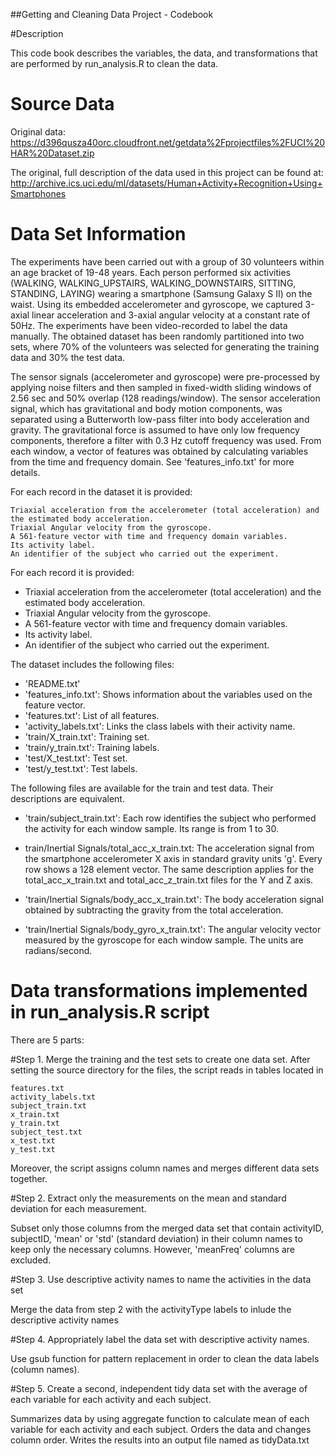 ##Getting and Cleaning Data Project - Codebook

#Description

This code book describes the variables, the data, and transformations that are performed by run_analysis.R to clean the data.

# Source Data

Original data: https://d396qusza40orc.cloudfront.net/getdata%2Fprojectfiles%2FUCI%20HAR%20Dataset.zip 

The original, full description of the data used in this project can be found at: http://archive.ics.uci.edu/ml/datasets/Human+Activity+Recognition+Using+Smartphones 

# Data Set Information

The experiments have been carried out with a group of 30 volunteers within an age bracket of 19-48 years. Each person performed six activities (WALKING, WALKING_UPSTAIRS, WALKING_DOWNSTAIRS, SITTING, STANDING, LAYING) wearing a smartphone (Samsung Galaxy S II) on the waist. Using its embedded accelerometer and gyroscope, we captured 3-axial linear acceleration and 3-axial angular velocity at a constant rate of 50Hz. The experiments have been video-recorded to label the data manually. The obtained dataset has been randomly partitioned into two sets, where 70% of the volunteers was selected for generating the training data and 30% the test data. 

The sensor signals (accelerometer and gyroscope) were pre-processed by applying noise filters and then sampled in fixed-width sliding windows of 2.56 sec and 50% overlap (128 readings/window). The sensor acceleration signal, which has gravitational and body motion components, was separated using a Butterworth low-pass filter into body acceleration and gravity. The gravitational force is assumed to have only low frequency components, therefore a filter with 0.3 Hz cutoff frequency was used. From each window, a vector of features was obtained by calculating variables from the time and frequency domain. See 'features_info.txt' for more details. 

For each record in the dataset it is provided:

    Triaxial acceleration from the accelerometer (total acceleration) and the estimated body acceleration.
    Triaxial Angular velocity from the gyroscope.
    A 561-feature vector with time and frequency domain variables.
    Its activity label.
    An identifier of the subject who carried out the experiment.


For each record it is provided:
- Triaxial acceleration from the accelerometer (total acceleration) and the estimated body acceleration.
- Triaxial Angular velocity from the gyroscope. 
- A 561-feature vector with time and frequency domain variables. 
- Its activity label. 
- An identifier of the subject who carried out the experiment.


The dataset includes the following files:
- 'README.txt'
- 'features_info.txt': Shows information about the variables used on the feature vector.
- 'features.txt': List of all features.
- 'activity_labels.txt': Links the class labels with their activity name.
- 'train/X_train.txt': Training set.
- 'train/y_train.txt': Training labels.
- 'test/X_test.txt': Test set.
- 'test/y_test.txt': Test labels.

The following files are available for the train and test data. Their descriptions are equivalent. 

- 'train/subject_train.txt': Each row identifies the subject who performed the activity for each window sample. Its range is from 1 to 30. 

- train/Inertial Signals/total_acc_x_train.txt: The acceleration signal from the smartphone accelerometer X axis in standard gravity units 'g'. Every row shows a 128 element vector. The same description applies for the total_acc_x_train.txt and total_acc_z_train.txt files for the Y and Z axis. 

- 'train/Inertial Signals/body_acc_x_train.txt': The body acceleration signal obtained by subtracting the gravity from the total acceleration. 

- 'train/Inertial Signals/body_gyro_x_train.txt': The angular velocity vector measured by the gyroscope for each window sample. The units are radians/second. 


Data transformations implemented in run_analysis.R script
=============================
There are 5 parts:

#Step 1. Merge the training and the test sets to create one data set.
After setting the source directory for the files, the script reads in tables located in

    features.txt
    activity_labels.txt
    subject_train.txt
    x_train.txt
    y_train.txt
    subject_test.txt
    x_test.txt
    y_test.txt

Moreover, the script assigns column names and merges different data sets together.

#Step 2. Extract only the measurements on the mean and standard deviation for each measurement.

 Subset only those columns from the merged data set that contain activityID, subjectID, 'mean' or 'std' (standard deviation) in their column names to keep only the necessary columns. However, 'meanFreq' columns are excluded.

#Step 3. Use descriptive activity names to name the activities in the data set

Merge the data from step 2 with the activityType labels to inlude the descriptive activity names

#Step 4. Appropriately label the data set with descriptive activity names.

Use gsub function for pattern replacement in order to clean the data labels (column names).

#Step 5. Create a second, independent tidy data set with the average of each variable for each activity and each subject.

Summarizes data by using aggregate function to calculate mean of each variable for each activity and each subject. Orders the data and changes column order. Writes the results into an output file named as tidyData.txt


